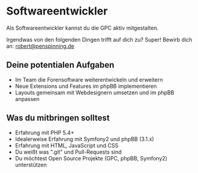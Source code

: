 # Softwareentwickler

Als Softwareentwickler kannst du die GPC aktiv mitgestalten.

Irgendwas von den folgenden Dingen trifft auf dich zu? Super! Bewirb dich an: robert@penspinning.de

## Deine potentialen Aufgaben
* Im Team die Forensoftware weiterentwickeln und erweitern
* Neue Extensions und Features im phpBB implementieren
* Layouts gemeinsam mit Webdesignern umsetzen und im phpBB anpassen

## Was du mitbringen solltest
* Erfahrung mit PHP 5.4+
* Idealerweise Erfahrung mit Symfony2 und phpBB (3.1.x)
* Erfahrung mit HTML, JavaScript und CSS
* Du weißt was ".git" und Pull-Requests sind
* Du möchtest Open Source Projekte (GPC, phpBB, Symfony2) unterstützen
